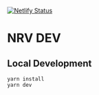 [![Netlify Status](https://api.netlify.com/api/v1/badges/ab973711-a0f8-447a-b1e0-29e75b506b09/deploy-status)](https://app.netlify.com/sites/nrvdev/deploys)

# NRV DEV

## Local Development
```
yarn install
yarn dev
```